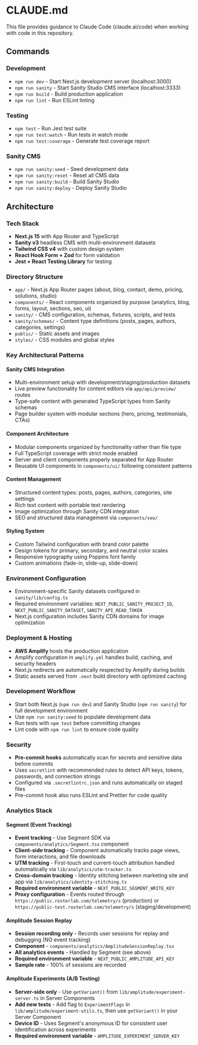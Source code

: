 # CLAUDE.md

This file provides guidance to Claude Code (claude.ai/code) when working with code in this repository.

## Commands

### Development

- `npm run dev` - Start Next.js development server (localhost:3000)
- `npm run sanity` - Start Sanity Studio CMS interface (localhost:3333)
- `npm run build` - Build production application
- `npm run lint` - Run ESLint linting

### Testing

- `npm test` - Run Jest test suite
- `npm run test:watch` - Run tests in watch mode
- `npm run test:coverage` - Generate test coverage report

### Sanity CMS

- `npm run sanity:seed` - Seed development data
- `npm run sanity:reset` - Reset all CMS data
- `npm run sanity:build` - Build Sanity Studio
- `npm run sanity:deploy` - Deploy Sanity Studio

## Architecture

### Tech Stack

- **Next.js 15** with App Router and TypeScript
- **Sanity v3** headless CMS with multi-environment datasets
- **Tailwind CSS v4** with custom design system
- **React Hook Form + Zod** for form validation
- **Jest + React Testing Library** for testing

### Directory Structure

- `app/` - Next.js App Router pages (about, blog, contact, demo, pricing, solutions, studio)
- `components/` - React components organized by purpose (analytics, blog, forms, layout, sections, seo, ui)
- `sanity/` - CMS configuration, schemas, fixtures, scripts, and tests
- `sanity/schemas/` - Content type definitions (posts, pages, authors, categories, settings)
- `public/` - Static assets and images
- `styles/` - CSS modules and global styles

### Key Architectural Patterns

#### Sanity CMS Integration

- Multi-environment setup with development/staging/production datasets
- Live preview functionality for content editors via `app/api/preview/` routes
- Type-safe content with generated TypeScript types from Sanity schemas
- Page builder system with modular sections (hero, pricing, testimonials, CTAs)

#### Component Architecture

- Modular components organized by functionality rather than file type
- Full TypeScript coverage with strict mode enabled
- Server and client components properly separated for App Router
- Reusable UI components in `components/ui/` following consistent patterns

#### Content Management

- Structured content types: posts, pages, authors, categories, site settings
- Rich text content with portable text rendering
- Image optimization through Sanity CDN integration
- SEO and structured data management via `components/seo/`

#### Styling System

- Custom Tailwind configuration with brand color palette
- Design tokens for primary, secondary, and neutral color scales
- Responsive typography using Poppins font family
- Custom animations (fade-in, slide-up, slide-down)

### Environment Configuration

- Environment-specific Sanity datasets configured in `sanity/lib/config.ts`
- Required environment variables: `NEXT_PUBLIC_SANITY_PROJECT_ID`, `NEXT_PUBLIC_SANITY_DATASET`, `SANITY_API_READ_TOKEN`
- Next.js configuration includes Sanity CDN domains for image optimization

### Deployment & Hosting

- **AWS Amplify** hosts the production application
- Amplify configuration in `amplify.yml` handles build, caching, and security headers
- Next.js redirects are automatically respected by Amplify during builds
- Static assets served from `.next` build directory with optimized caching

### Development Workflow

- Start both Next.js (`npm run dev`) and Sanity Studio (`npm run sanity`) for full development environment
- Use `npm run sanity:seed` to populate development data
- Run tests with `npm test` before committing changes
- Lint code with `npm run lint` to ensure code quality

### Security

- **Pre-commit hooks** automatically scan for secrets and sensitive data before commits
- Uses `secretlint` with recommended rules to detect API keys, tokens, passwords, and connection strings
- Configured via `.secretlintrc.json` and runs automatically on staged files
- Pre-commit hook also runs ESLint and Prettier for code quality

### Analytics Stack

#### Segment (Event Tracking)

- **Event tracking** - Use Segment SDK via `components/analytics/Segment.tsx` component
- **Client-side tracking** - Component automatically tracks page views, form interactions, and file downloads
- **UTM tracking** - First-touch and current-touch attribution handled automatically via `lib/analytics/utm-tracker.ts`
- **Cross-domain tracking** - Identity stitching between marketing site and app via `lib/analytics/identity-stitching.ts`
- **Required environment variable** - `NEXT_PUBLIC_SEGMENT_WRITE_KEY`
- **Proxy configuration** - Events routed through `https://public.rosterlab.com/telemetry/s` (production) or `https://public-test.rosterlab.com/telemetry/s` (staging/development)

#### Amplitude Session Replay

- **Session recording only** - Records user sessions for replay and debugging (NO event tracking)
- **Component** - `components/analytics/AmplitudeSessionReplay.tsx`
- **All analytics events** - Handled by Segment (see above)
- **Required environment variable** - `NEXT_PUBLIC_AMPLITUDE_API_KEY`
- **Sample rate** - 100% of sessions are recorded

#### Amplitude Experiments (A/B Testing)

- **Server-side only** - Use `getVariant()` from `lib/amplitude/experiment-server.ts` in Server Components
- **Add new tests** - Add flag to `ExperimentFlags` in `lib/amplitude/experiment-utils.ts`, then use `getVariant()` in your Server Component
- **Device ID** - Uses Segment's anonymous ID for consistent user identification across experiments
- **Required environment variable** - `AMPLITUDE_EXPERIMENT_SERVER_KEY`
